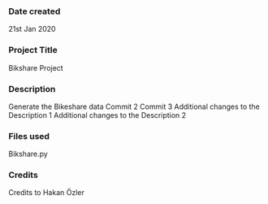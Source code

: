 ### Date created
21st Jan 2020

### Project Title
Bikshare Project

### Description
Generate the Bikeshare data
Commit 2
Commit 3
Additional changes to the Description 1
Additional changes to the Description 2

### Files used
Bikshare.py

### Credits
Credits to Hakan Özler

